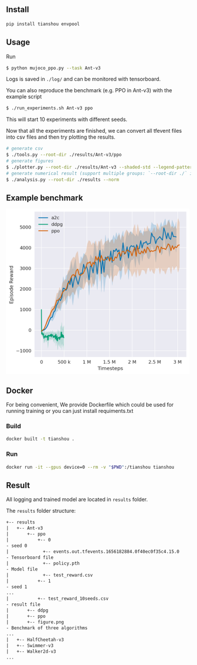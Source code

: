 ## Install 

```bash
pip install tianshou envpool
```

## Usage

Run

```bash
$ python mujoco_ppo.py --task Ant-v3
```

Logs is saved in `./log/` and can be monitored with tensorboard.

You can also reproduce the benchmark (e.g. PPO in Ant-v3) with the example script

```bash
$ ./run_experiments.sh Ant-v3 ppo
```

This will start 10 experiments with different seeds.

Now that all the experiments are finished, we can convert all tfevent files into csv files and then try plotting the results.

```bash
# generate csv
$ ./tools.py --root-dir ./results/Ant-v3/ppo
# generate figures
$ ./plotter.py --root-dir ./results/Ant-v3 --shaded-std --legend-pattern "\\w+"
# generate numerical result (support multiple groups: `--root-dir ./` instead of single dir)
$ ./analysis.py --root-dir ./results --norm
```
## Example benchmark
<img src="./results/Ant-v3/figure.png" width="500" height="450">

## Docker

For being convenient, We provide Dockerfile which could be used for running training or you can just install requiments.txt

### Build

```bash
docker built -t tianshou .
```

### Run 

```bash
docker run -it --gpus device=0 --rm -v "$PWD":/tianshou tianshou 
```

## Result
All logging and trained model are located in ```results``` folder.

The ```results``` folder structure:
```
+-- results
|   +-- Ant-v3
|       +-- ppo
|           +-- 0                                                     - seed 0
|             +-- events.out.tfevents.1656182884.0f40ec0f35c4.15.0    - Tensorboard file
|             +-- policy.pth                                          - Model file
|             +-- test_reward.csv                                     
|           +-- 1                                                     - seed 1
...
|           +-- test_reward_10seeds.csv                               - result file      
|       +-- ddpg
|       +-- ppo
|       +-- figure.png                                                - Benchmark of three algorithms 
...
|   +-- HalfCheetah-v3
|   +-- Swimmer-v3
|   +-- Walker2d-v3
...
```

